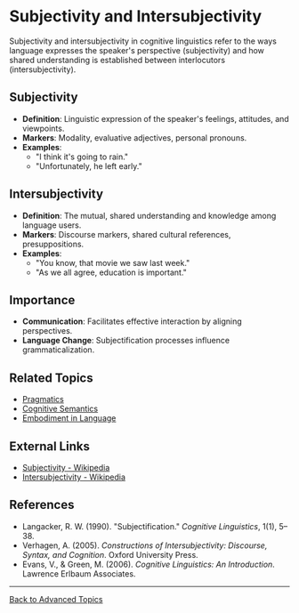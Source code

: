 # Subjectivity and Intersubjectivity

Subjectivity and intersubjectivity in cognitive linguistics refer to the ways language expresses the speaker's perspective (subjectivity) and how shared understanding is established between interlocutors (intersubjectivity).

## Subjectivity

- **Definition**: Linguistic expression of the speaker's feelings, attitudes, and viewpoints.
- **Markers**: Modality, evaluative adjectives, personal pronouns.
- **Examples**:
  - "I think it's going to rain."
  - "Unfortunately, he left early."

## Intersubjectivity

- **Definition**: The mutual, shared understanding and knowledge among language users.
- **Markers**: Discourse markers, shared cultural references, presuppositions.
- **Examples**:
  - "You know, that movie we saw last week."
  - "As we all agree, education is important."

## Importance

- **Communication**: Facilitates effective interaction by aligning perspectives.
- **Language Change**: Subjectification processes influence grammaticalization.

## Related Topics

- [Pragmatics](../../Language/Inner-Structure/Pragmatics/Pragmatics.md)
- [Cognitive Semantics](../Cognitive-Semantics.md)
- [Embodiment in Language](../Embodiment-in-Language.md)

## External Links

- [Subjectivity - Wikipedia](https://en.wikipedia.org/wiki/Subjectivity)
- [Intersubjectivity - Wikipedia](https://en.wikipedia.org/wiki/Intersubjectivity)

## References

- Langacker, R. W. (1990). "Subjectification." *Cognitive Linguistics*, 1(1), 5–38.
- Verhagen, A. (2005). *Constructions of Intersubjectivity: Discourse, Syntax, and Cognition*. Oxford University Press.
- Evans, V., & Green, M. (2006). *Cognitive Linguistics: An Introduction*. Lawrence Erlbaum Associates.

---

[Back to Advanced Topics](README.md)
